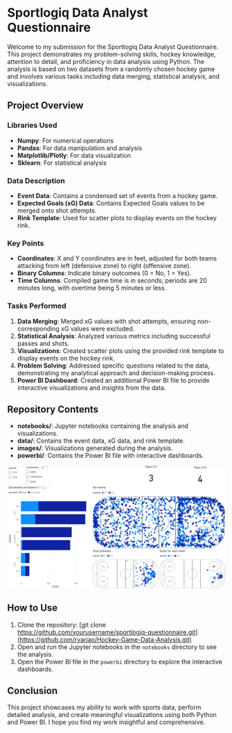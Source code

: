 # Sportlogiq Data Analyst Questionnaire

Welcome to my submission for the Sportlogiq Data Analyst Questionnaire. This project demonstrates my problem-solving skills, hockey knowledge, attention to detail, and proficiency in data analysis using Python. The analysis is based on two datasets from a randomly chosen hockey game and involves various tasks including data merging, statistical analysis, and visualizations.

## Project Overview

### Libraries Used
- **Numpy**: For numerical operations
- **Pandas**: For data manipulation and analysis
- **Matplotlib/Plotly**: For data visualization
- **Sklearn**: For statistical analysis

### Data Description
- **Event Data**: Contains a condensed set of events from a hockey game.
- **Expected Goals (xG) Data**: Contains Expected Goals values to be merged onto shot attempts.
- **Rink Template**: Used for scatter plots to display events on the hockey rink.

### Key Points
- **Coordinates**: X and Y coordinates are in feet, adjusted for both teams attacking from left (defensive zone) to right (offensive zone).
- **Binary Columns**: Indicate binary outcomes (0 = No, 1 = Yes).
- **Time Columns**: Compiled game time is in seconds; periods are 20 minutes long, with overtime being 5 minutes or less.

### Tasks Performed
1. **Data Merging**: Merged xG values with shot attempts, ensuring non-corresponding xG values were excluded.
2. **Statistical Analysis**: Analyzed various metrics including successful passes and shots.
3. **Visualizations**: Created scatter plots using the provided rink template to display events on the hockey rink.
4. **Problem Solving**: Addressed specific questions related to the data, demonstrating my analytical approach and decision-making process.
5. **Power BI Dashboard**: Created an additional Power BI file to provide interactive visualizations and insights from the data.



## Repository Contents
- **notebooks/**: Jupyter notebooks containing the analysis and visualizations.
- **data/**: Contains the event data, xG data, and rink template.
- **images/**: Visualizations generated during the analysis.
- **powerbi/**: Contains the Power BI file with interactive dashboards.


![PowerBI Dashboard](Hockey-PowerBI.png)

## How to Use
1. Clone the repository: [git clone https://github.com/yourusername/sportlogiq-questionnaire.git](https://github.com/rvarjao/Hockey-Game-Data-Analysis.git)
2. Open and run the Jupyter notebooks in the `notebooks` directory to see the analysis.
3. Open the Power BI file in the `powerbi` directory to explore the interactive dashboards.

## Conclusion
This project showcases my ability to work with sports data, perform detailed analysis, and create meaningful visualizations using both Python and Power BI. I hope you find my work insightful and comprehensive.
